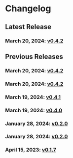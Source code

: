 # Changelog


## Latest Release
### March 20, 2024: [v0.4.2](/.changelog/v0.4.2.mdx)


## Previous Releases
### March 20, 2024: [v0.4.2](/.changelog/v0.4.2.mdx)
### March 20, 2024: [v0.4.2](/.changelog/v0.4.2.mdx)
### March 19, 2024: [v0.4.1](/.changelog/v0.4.1.mdx)
### March 19, 2024: [v0.4.0](/.changelog/v0.4.0.mdx)
### January 28, 2024: [v0.2.0](/.changelog/v0.2.0.mdx)
### January 28, 2024: [v0.2.0](/.changelog/v0.2.0.mdx)
### April 15, 2023: [v0.1.7](/.changelog/v0.1.7.mdx)